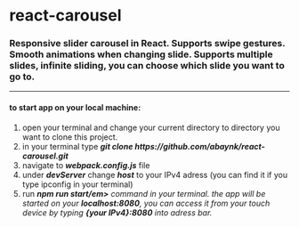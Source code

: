 # react-carousel
<h3>Responsive slider carousel in React. Supports swipe gestures. Smooth animations when changing slide. Supports multiple slides, infinite sliding, you can choose which slide you want to go to.</h3>
<hr>
<h4>to start app on your local machine:</h4> 
<ol>
  <li>
  open your terminal and change your current directory to directory you want to clone this project.
  </li>
  <li>
    in your terminal type <b><em>git clone https://github.com/abaynk/react-carousel.git</em></b>
  </li>
  <li>
    navigate to <b><em>webpack.config.js</em></b> file
  </li>
  <li>
    under <b><em>devServer</em></b> change <b><em>host</em></b> to your IPv4 adress (you can find it if you type ipconfig in your terminal)
  </li>
  <li>
  run <b><em>npm run start/em></b> command in your terminal. the app will be started on your <b><em>localhost:8080</em></b>, you can access it from your touch device by typing <b><em>{your IPv4}:8080</em></b> into adress bar.
  </li>
</ol>
